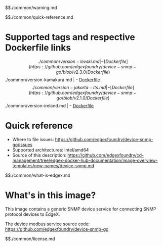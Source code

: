 $$./common/warning.md

$$./common/quick-reference.md

# Supported tags and respective Dockerfile links

$$./common/version-levski.md |
        - [Dockerfile](https://github.com/edgexfoundry/device-snmp-go/blob/v2.3.0/Dockerfile)
$$./common/version-kamakura.md |
        - [Dockerfile](https://github.com/edgexfoundry/device-snmp-go/blob/v2.2.0/Dockerfile)
$$./common/version-jakarta-lts.md |
        - [Dockerfile](https://github.com/edgexfoundry/device-snmp-go/blob/v2.1.0/Dockerfile)
$$./common/version-ireland.md |
        - [Dockerfile](https://github.com/edgexfoundry/device-snmp-go/blob/v2.0.0/Dockerfile)

# Quick reference

- Where to file issues: https://github.com/edgexfoundry/device-snmp-go/issues
- Supported architectures: intel/amd64
- Source of this description: https://github.com/edgexfoundry/cd-management/tree/edgex-docker-hub-documentation/image-overview-templates/new-names/device-snmp.md

$$./common/what-is-edgex.md

# What's in this image?

This image contains a generic SNMP device service for connecting SNMP protocol devices to EdgeX.

The device modbus service source code: <https://github.com/edgexfoundry/device-snmp-go>

$$./common/license.md
